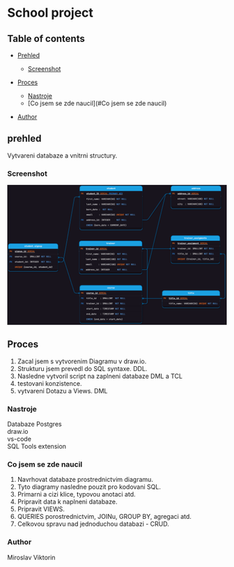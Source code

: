 <h1>School project</h1>

## Table of contents

- [Prehled](#prehled)
  - [Screenshot](#screenshot)
- [Proces](#Proces)

  - [Nastroje](#Nastroje)
  - [Co jsem se zde naucil](#Co jsem se zde naucil)

- [Author](#Author)

## prehled

Vytvareni databaze a vnitrni structury.

### Screenshot

![](./Diagrams/db_diagram.png)

## Proces

1. Zacal jsem s vytvorenim Diagramu v draw.io.
2. Strukturu jsem prevedl do SQL syntaxe. DDL.
3. Nasledne vytvoril script na zaplneni databaze DML a TCL
4. testovani konzistence.
5. vytvareni Dotazu a Views. DML

### Nastroje

Databaze Postgres<br>
draw.io<br>
vs-code<br>
SQL Tools extension

### Co jsem se zde naucil

1. Navrhovat databaze prostrednictvim diagramu.
2. Tyto diagramy nasledne pouzit pro kodovani SQL.
3. Primarni a cizi klice, typovou anotaci atd.
4. Pripravit data k naplneni databaze.
5. Pripravit VIEWS.
6. QUERIES porostrednictvim, JOINu, GROUP BY, agregaci atd.
7. Celkovou spravu nad jednoduchou databazi - CRUD.

### Author

Miroslav Viktorin
